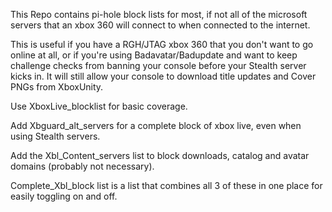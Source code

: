 This Repo contains pi-hole block lists for most, if not all of the microsoft servers that an xbox 360 will connect to when connected to the internet.

This is useful if you have a RGH/JTAG xbox 360 that you don't want to go online at all, or if you're using Badavatar/Badupdate and want to keep challenge checks from banning your console before your Stealth server kicks in. It will still allow your console to download title updates and Cover PNGs from XboxUnity.

Use XboxLive_blocklist for basic coverage.

Add Xbguard_alt_servers for a complete block of xbox live, even when using Stealth servers.

Add the Xbl_Content_servers list to block downloads, catalog and avatar domains (probably not necessary).

Complete_Xbl_block list is a list that combines all 3 of these in one place for easily toggling on and off.
